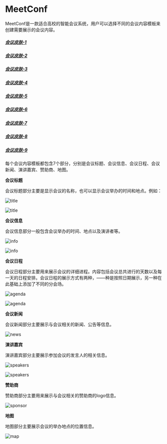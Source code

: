 # MeetConf
  MeetConf是一款适合高校的智能会议系统，用户可以选择不同的会议内容模板来创建需要展示的会议内容。

##### [会议皮肤-1](https://sjj0330.github.io/MeetConf/meetconfmode-1/meeting.html)
##### [会议皮肤-2](https://sjj0330.github.io/MeetConf/meetconfmode-2/meeting.html)
##### [会议皮肤-3](https://sjj0330.github.io/MeetConf/meetconfmode-3/meeting.html)
##### [会议皮肤-4](https://sjj0330.github.io/MeetConf/meetconfmode-4/meeting.html)
##### [会议皮肤-5](https://sjj0330.github.io/MeetConf/meetconfmode-5/meeting.html)
##### [会议皮肤-6](https://sjj0330.github.io/MeetConf/meetconfmode-6/meet.html)
##### [会议皮肤-7](https://sjj0330.github.io/MeetConf/meetconfmode-7/meet.html)
##### [会议皮肤-8](https://sjj0330.github.io/MeetConf/meetconfmode-8/index.html)
##### [会议皮肤-9](https://sjj0330.github.io/MeetConf/meetconfmode-9/index.html)


  每个会议内容模板都包含7个部分，分别是会议标题、会议信息、会议日程、会议新闻、演讲嘉宾、赞助商、地图。
  
**会议标题**
  
  会议标题部分主要是显示会议的名称，也可以显示会议举办的时间和地点。例如：
  
  ![title](https://sjj0330.github.io/MeetConf/readmeImg/title.PNG)
  
  ![title](https://sjj0330.github.io/MeetConf/readmeImg/title2.PNG)
  
**会议信息**
  
  会议信息部分一般包含会议举办的时间、地点以及演讲者等。
  
  ![info](https://sjj0330.github.io/MeetConf/readmeImg/info.PNG)
  
  ![info](https://sjj0330.github.io/MeetConf/readmeImg/info3.PNG)
  
**会议日程**
  
  会议日程部分主要用来展示会议的详细进程。内容包括会议总共进行的天数以及每一天的日程安排。会议日程的展示方式有两种，——种是按照日期展示，另一种在此基础上添加了不同的分会场。
  
  ![agenda](https://sjj0330.github.io/MeetConf/readmeImg/agenda.PNG)
  
  ![agenda](https://sjj0330.github.io/MeetConf/readmeImg/agenda3.PNG)
  
**会议新闻**

  会议新闻部分主要展示与会议相关的新闻、公告等信息。
  
  ![news](https://sjj0330.github.io/MeetConf/readmeImg/news2.PNG)
  
**演讲嘉宾**

  演讲嘉宾部分主要展示参加会议的发言人的相关信息。
  
  ![speakers](https://sjj0330.github.io/MeetConf/readmeImg/speakers.PNG)
  
  ![speakers](https://sjj0330.github.io/MeetConf/readmeImg/speakers2.PNG)
  
**赞助商**

  赞助商部分主要用来展示与会议相关的赞助商的logo信息。
  
  ![sponsor](https://sjj0330.github.io/MeetConf/readmeImg/sponsor.PNG)
  
**地图**

  地图部分主要展示会议的举办地点的位置信息。
  
  ![map](https://sjj0330.github.io/MeetConf/readmeImg/map.PNG)
  


  
  
